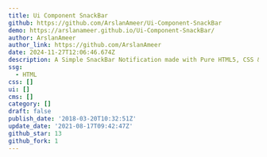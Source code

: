 ```yaml
---
title: Ui Component SnackBar
github: https://github.com/ArslanAmeer/Ui-Component-SnackBar
demo: https://arslanameer.github.io/Ui-Component-SnackBar/
author: ArslanAmeer
author_link: https://github.com/ArslanAmeer
date: 2024-11-27T12:06:46.674Z
description: A Simple SnackBar Notification made with Pure HTML5, CSS & Vanilla Javascript
ssg:
  - HTML
css: []
ui: []
cms: []
category: []
draft: false
publish_date: '2018-03-20T10:32:51Z'
update_date: '2021-08-17T09:42:47Z'
github_star: 13
github_fork: 1
---
```

